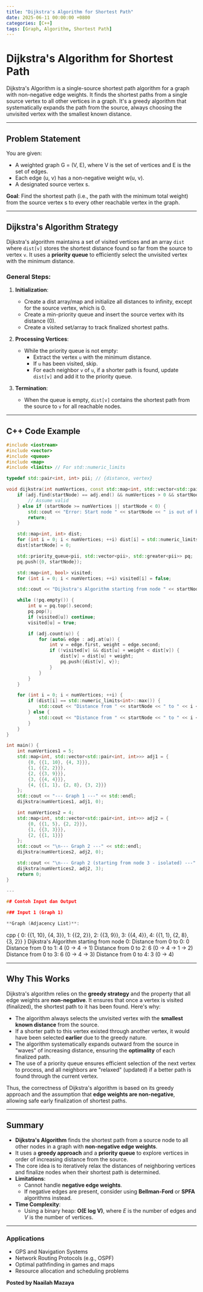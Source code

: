 ```yaml
---
title: "Dijkstra's Algorithm for Shortest Path"
date: 2025-06-11 00:00:00 +0800
categories: [C++]
tags: [Graph, Algorithm, Shortest Path]
---
```


# Dijkstra's Algorithm for Shortest Path

Dijkstra's Algorithm is a single-source shortest path algorithm for a graph with non-negative edge weights. It finds the shortest paths from a single source vertex to all other vertices in a graph. It's a greedy algorithm that systematically expands the path from the source, always choosing the unvisited vertex with the smallest known distance.

---

## Problem Statement

You are given:

- A weighted graph G = (V, E), where V is the set of vertices and E is the set of edges.
- Each edge (u, v) has a non-negative weight w(u, v).
- A designated source vertex s.

**Goal**: Find the shortest path (i.e., the path with the minimum total weight) from the source vertex s to every other reachable vertex in the graph.

---

## Dijkstra's Algorithm Strategy

Dijkstra's algorithm maintains a set of visited vertices and an array `dist` where `dist[v]` stores the shortest distance found so far from the source to vertex `v`. It uses a **priority queue** to efficiently select the unvisited vertex with the minimum distance.

### General Steps:

1. **Initialization**:
   - Create a dist array/map and initialize all distances to infinity, except for the source vertex, which is 0.
   - Create a min-priority queue and insert the source vertex with its distance (0).
   - Create a visited set/array to track finalized shortest paths.

2. **Processing Vertices**:
   - While the priority queue is not empty:
     - Extract the vertex `u` with the minimum distance.
     - If `u` has been visited, skip.
     - For each neighbor `v` of `u`, if a shorter path is found, update `dist[v]` and add it to the priority queue.

3. **Termination**:
   - When the queue is empty, `dist[v]` contains the shortest path from the source to `v` for all reachable nodes.

---

## C++ Code Example

```cpp
#include <iostream>
#include <vector>
#include <queue>
#include <map>
#include <limits> // For std::numeric_limits

typedef std::pair<int, int> pii; // {distance, vertex}

void dijkstra(int numVertices, const std::map<int, std::vector<std::pair<int, int>>>& adj, int startNode) {
    if (adj.find(startNode) == adj.end() && numVertices > 0 && startNode < numVertices) {
        // Assume valid
    } else if (startNode >= numVertices || startNode < 0) {
        std::cout << "Error: Start node " << startNode << " is out of bounds for " << numVertices << " vertices." << std::endl;
        return;
    }

    std::map<int, int> dist;
    for (int i = 0; i < numVertices; ++i) dist[i] = std::numeric_limits<int>::max();
    dist[startNode] = 0;

    std::priority_queue<pii, std::vector<pii>, std::greater<pii>> pq;
    pq.push({0, startNode});

    std::map<int, bool> visited;
    for (int i = 0; i < numVertices; ++i) visited[i] = false;

    std::cout << "Dijkstra's Algorithm starting from node " << startNode << ":\n";

    while (!pq.empty()) {
        int u = pq.top().second;
        pq.pop();
        if (visited[u]) continue;
        visited[u] = true;

        if (adj.count(u)) {
            for (auto& edge : adj.at(u)) {
                int v = edge.first, weight = edge.second;
                if (!visited[v] && dist[u] + weight < dist[v]) {
                    dist[v] = dist[u] + weight;
                    pq.push({dist[v], v});
                }
            }
        }
    }

    for (int i = 0; i < numVertices; ++i) {
        if (dist[i] == std::numeric_limits<int>::max()) {
            std::cout << "Distance from " << startNode << " to " << i << ": INFINITY" << std::endl;
        } else {
            std::cout << "Distance from " << startNode << " to " << i << ": " << dist[i] << std::endl;
        }
    }
}

int main() {
    int numVertices1 = 5;
    std::map<int, std::vector<std::pair<int, int>>> adj1 = {
        {0, {{1, 10}, {4, 3}}},
        {1, {{2, 2}}},
        {2, {{3, 9}}},
        {3, {{4, 4}}},
        {4, {{1, 1}, {2, 8}, {3, 2}}}
    };
    std::cout << "--- Graph 1 ---" << std::endl;
    dijkstra(numVertices1, adj1, 0);

    int numVertices2 = 4;
    std::map<int, std::vector<std::pair<int, int>>> adj2 = {
        {0, {{1, 5}, {2, 2}}},
        {1, {{3, 3}}},
        {2, {{1, 1}}}
    };
    std::cout << "\n--- Graph 2 ---" << std::endl;
    dijkstra(numVertices2, adj2, 0);

    std::cout << "\n--- Graph 2 (starting from node 3 - isolated) ---" << std::endl;
    dijkstra(numVertices2, adj2, 3);
    return 0;
}

---

## Contoh Input dan Output

### Input 1 (Graph 1)

**Graph (Adjacency List)**:
```
cpp
{
    0: {{1, 10}, {4, 3}},
    1: {{2, 2}},
    2: {{3, 9}},
    3: {{4, 4}},
    4: {{1, 1}, {2, 8}, {3, 2}}
}
Dijkstra's Algorithm starting from node 0:
Distance from 0 to 0: 0
Distance from 0 to 1: 4   (0 → 4 → 1)
Distance from 0 to 2: 6   (0 → 4 → 1 → 2)
Distance from 0 to 3: 6   (0 → 4 → 3)
Distance from 0 to 4: 3   (0 → 4)

---

## Why This Works

Dijkstra's algorithm relies on the **greedy strategy** and the property that all edge weights are **non-negative**. It ensures that once a vertex is visited (finalized), the shortest path to it has been found. Here's why:

- The algorithm always selects the unvisited vertex with the **smallest known distance** from the source.
- If a shorter path to this vertex existed through another vertex, it would have been selected **earlier** due to the greedy nature.
- The algorithm systematically expands outward from the source in "waves" of increasing distance, ensuring the **optimality** of each finalized path.
- The use of a priority queue ensures efficient selection of the next vertex to process, and all neighbors are "relaxed" (updated) if a better path is found through the current vertex.

Thus, the correctness of Dijkstra's algorithm is based on its greedy approach and the assumption that **edge weights are non-negative**, allowing safe early finalization of shortest paths.

---

## Summary

- **Dijkstra's Algorithm** finds the shortest path from a source node to all other nodes in a graph with **non-negative edge weights**.
- It uses a **greedy approach** and a **priority queue** to explore vertices in order of increasing distance from the source.
- The core idea is to iteratively relax the distances of neighboring vertices and finalize nodes when their shortest path is determined.
- **Limitations**:
  - Cannot handle **negative edge weights**.
  - If negative edges are present, consider using **Bellman-Ford** or **SPFA** algorithms instead.
- **Time Complexity**:
  - Using a binary heap: **O(E log V)**, where *E* is the number of edges and *V* is the number of vertices.

---

### Applications

- GPS and Navigation Systems
- Network Routing Protocols (e.g., OSPF)
- Optimal pathfinding in games and maps
- Resource allocation and scheduling problems


**Posted by Naailah Mazaya**